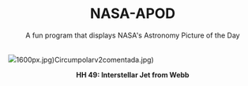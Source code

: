 <div align="center">
  <h1>
    NASA-APOD
  </h1>
</div>
  
<div align="center">
  A fun program that displays NASA's Astronomy Picture of the Day
</div>

<br>

![](https://apod.nasa.gov/apod/image/2504/HH49_Webb_4152.jpg)1600px.jpg)Circumpolarv2comentada.jpg)

<p align = "center">
  <b>HH 49: Interstellar Jet from Webb</b>
</p>
